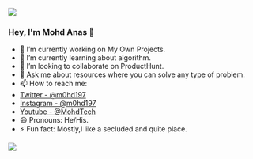 ![](https://komarev.com/ghpvc/?username=m0hd197&color=green)
### Hey, I'm Mohd Anas 👋 


- 🔭 I’m currently working on My Own Projects.
- 🌱 I’m currently learning about algorithm.
- 👯 I’m looking to collaborate on ProductHunt.
- 💬 Ask me about resources where you can solve any type of problem.
- 📫 How to reach me: 
- [Twitter - @m0hd197](https://twitter.com/m0hd197)
- [Instagram - @m0hd197](https://www.instagram.com/m0hd197/)
- [Youtube - @MohdTech](https://www.youtube.com/c/MohdTech)
- 😄 Pronouns: He/His.
- ⚡ Fun fact: Mostly,I like a secluded and quite place.



<img src="https://github-readme-stats.vercel.app/api?username=m0hd197&&show_icons=true&title_color=ffffff&icon_color=bb2acf&text_color=daf7dc&bg_color=151515"/>


